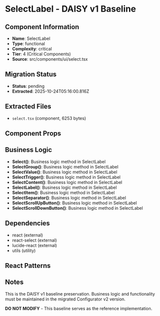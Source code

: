 # SelectLabel - DAISY v1 Baseline

## Component Information

- **Name**: SelectLabel
- **Type**: functional
- **Complexity**: critical
- **Tier**: 4 (Critical Components)
- **Source**: src/components/ui/select.tsx

## Migration Status

- **Status**: pending
- **Extracted**: 2025-10-24T05:16:00.816Z

## Extracted Files

- `select.tsx` (component, 6253 bytes)

## Component Props



## Business Logic

- **Select()**: Business logic method in SelectLabel
- **SelectGroup()**: Business logic method in SelectLabel
- **SelectValue()**: Business logic method in SelectLabel
- **SelectTrigger()**: Business logic method in SelectLabel
- **SelectContent()**: Business logic method in SelectLabel
- **SelectLabel()**: Business logic method in SelectLabel
- **SelectItem()**: Business logic method in SelectLabel
- **SelectSeparator()**: Business logic method in SelectLabel
- **SelectScrollUpButton()**: Business logic method in SelectLabel
- **SelectScrollDownButton()**: Business logic method in SelectLabel

## Dependencies

- react (external)
- react-select (external)
- lucide-react (external)
- utils (utility)

## React Patterns



## Notes

This is the DAISY v1 baseline preservation. Business logic and functionality
must be maintained in the migrated Configurator v2 version.

**DO NOT MODIFY** - This baseline serves as the reference implementation.
